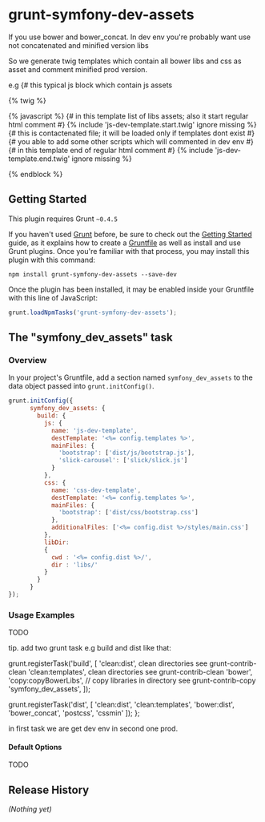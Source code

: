 # grunt-symfony-dev-assets

If you use bower and bower_concat. In dev env you're probably want use not concatenated and minified version libs

So we generate twig templates which contain all bower libs and css as asset and comment minified prod version.

e.g
{# this typical js block which contain js assets

{% twig %}

  {% javascript %}
      {# in this template list of libs assets; also it start regular html comment #}
      {% include 'js-dev-template.start.twig' ignore missing %}
        {# this is contactenated file; it will be loaded only if templates dont exist #}
          <script src="{{ asset('scripts/lib.js') }}"></script>
          {# you able to add some other scripts which will commented in dev env #}
      {# in this template end of regular html comment #}
      {% include 'js-dev-template.end.twig' ignore missing %}


{% endblock %}


## Getting Started
This plugin requires Grunt `~0.4.5`

If you haven't used [Grunt](http://gruntjs.com/) before, be sure to check out the [Getting Started](http://gruntjs.com/getting-started) guide, as it explains how to create a [Gruntfile](http://gruntjs.com/sample-gruntfile) as well as install and use Grunt plugins. Once you're familiar with that process, you may install this plugin with this command:

```shell
npm install grunt-symfony-dev-assets --save-dev
```

Once the plugin has been installed, it may be enabled inside your Gruntfile with this line of JavaScript:

```js
grunt.loadNpmTasks('grunt-symfony-dev-assets');
```

## The "symfony_dev_assets" task

### Overview
In your project's Gruntfile, add a section named `symfony_dev_assets` to the data object passed into `grunt.initConfig()`.

```js
grunt.initConfig({
      symfony_dev_assets: {
        build: {
          js: {
            name: 'js-dev-template',
            destTemplate: '<%= config.templates %>',
            mainFiles: {
              'bootstrap': ['dist/js/bootstrap.js'],
              'slick-carousel': ['slick/slick.js']
            }
          },
          css: {
            name: 'css-dev-template',
            destTemplate: '<%= config.templates %>',
            mainFiles: {
              'bootstrap': ['dist/css/bootstrap.css']
            },
            additionalFiles: ['<%= config.dist %>/styles/main.css']
          },
          libDir:
          {
            cwd : '<%= config.dist %>/',
            dir : 'libs/'
          }
        }
      }
});
```

### Usage Examples
 TODO
 
 tip. add two grunt task e.g build and dist like that:
 
 grunt.registerTask('build', [
     'clean:dist', clean directories see grunt-contrib-clean
     'clean:templates',  clean directories see grunt-contrib-clean
     'bower',
     'copy:copyBowerLibs', // copy libraries in directory see grunt-contrib-copy
     'symfony_dev_assets',
   ]);
 
 
   grunt.registerTask('dist', [
     'clean:dist',
     'clean:templates',
     'bower:dist',
     'bower_concat',
     'postcss',
     'cssmin'
   ]);
 };
 
 in first task we are get dev env in second one prod.
#### Default Options
TODO
## Release History
_(Nothing yet)_
